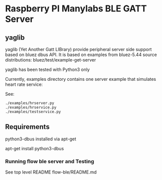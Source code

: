 # Raspberry PI Manylabs BLE GATT Server

## yaglib

yaglib (Yet Another Gatt LIBrary) provide peripheral server side support
based on bluez dbus API.
It is based on examples from bluez-5.44 source distributions: bluez/test/example-get-server

yaglib has been tested with Python3 only

Currently, examples directory contains one server example that simulates heart rate service:

See:
```
./examples/hrserver.py
./examples/hrservice.py
./examples/testservice.py
```

## Requirements

python3-dbus installed via apt-get

apt-get install python3-dbus


### Running flow ble server and Testing 

See top level README flow-ble/README.md

